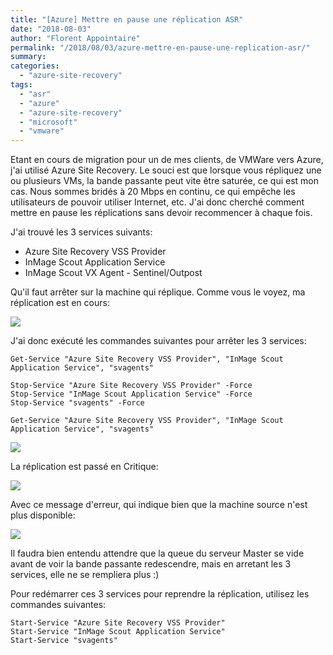 ```yaml
---
title: "[Azure] Mettre en pause une réplication ASR"
date: "2018-08-03"
author: "Florent Appointaire"
permalink: "/2018/08/03/azure-mettre-en-pause-une-replication-asr/"
summary:
categories: 
  - "azure-site-recovery"
tags: 
  - "asr"
  - "azure"
  - "azure-site-recovery"
  - "microsoft"
  - "vmware"
---
```

Etant en cours de migration pour un de mes clients, de VMWare vers Azure, j'ai utilisé Azure Site Recovery. Le souci est que lorsque vous répliquez une ou plusieurs VMs, la bande passante peut vite être saturée, ce qui est mon cas. Nous sommes bridés à 20 Mbps en continu, ce qui empêche les utilisateurs de pouvoir utiliser Internet, etc. J'ai donc cherché comment mettre en pause les réplications sans devoir recommencer à chaque fois.

J'ai trouvé les 3 services suivants:

- Azure Site Recovery VSS Provider
- InMage Scout Application Service
- InMage Scout VX Agent - Sentinel/Outpost

Qu'il faut arrêter sur la machine qui réplique. Comme vous le voyez, ma réplication est en cours:

[![](https://cloudyjourney.fr/wp-content/uploads/2018/08/ASRPauseRep01.png)](https://cloudyjourney.fr/wp-content/uploads/2018/08/ASRPauseRep01.png)

J'ai donc exécuté les commandes suivantes pour arrêter les 3 services:

```
Get-Service "Azure Site Recovery VSS Provider", "InMage Scout Application Service", "svagents"

Stop-Service "Azure Site Recovery VSS Provider" -Force
Stop-Service "InMage Scout Application Service" -Force
Stop-Service "svagents" -Force

Get-Service "Azure Site Recovery VSS Provider", "InMage Scout Application Service", "svagents"
```

[![](https://cloudyjourney.fr/wp-content/uploads/2018/08/ASRPauseRep02.png)](https://cloudyjourney.fr/wp-content/uploads/2018/08/ASRPauseRep02.png)

La réplication est passé en Critique:

[![](https://cloudyjourney.fr/wp-content/uploads/2018/08/ASRPauseRep03.png)](https://cloudyjourney.fr/wp-content/uploads/2018/08/ASRPauseRep03.png)

Avec ce message d'erreur, qui indique bien que la machine source n'est plus disponible:

[![](https://cloudyjourney.fr/wp-content/uploads/2018/08/ASRPauseRep04.png)](https://cloudyjourney.fr/wp-content/uploads/2018/08/ASRPauseRep04.png)

Il faudra bien entendu attendre que la queue du serveur Master se vide avant de voir la bande passante redescendre, mais en arretant les 3 services, elle ne se rempliera plus :)

Pour redémarrer ces 3 services pour reprendre la réplication, utilisez les commandes suivantes:

```
Start-Service "Azure Site Recovery VSS Provider"
Start-Service "InMage Scout Application Service"
Start-Service "svagents"
```
